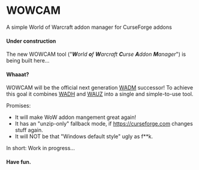 # WOWCAM
A simple World of Warcraft addon manager for CurseForge addons

#### Under construction

The new WOWCAM tool ("_**W**orld **o**f **W**arcraft **C**urse **A**ddon **M**anager_") is being built here...

#### Whaaat?

WOWCAM will be the official next generation [WADM](https://github.com/MBODM/WADM) successor! To achieve this goal it combines [WADH](https://github.com/MBODM/WADH) and [WAUZ](https://github.com/MBODM/WAUZ) into a single and simple-to-use tool.

Promises:
- It will make WoW addon mangement great again!
- It has an "unzip-only" fallback mode, if https://curseforge.com changes stuff again.
- It will NOT be that "Windows default style" ugly as f**k.

In short: Work in progress...

#### Have fun.
